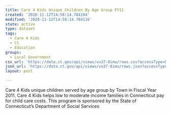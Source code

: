 ```yaml
---
title: Care 4 Kids Unique Children By Age Group FY11
created: '2020-11-12T14:58:14.784104'
modified: '2020-11-12T14:58:14.784116'
state: active
type: dataset
tags:
  - Care 4 Kids
  - Ct
  - Education
groups:
  - Local Government
csv_url: 'https://data.ct.gov/api/views/vu37-8imu/rows.csv?accessType=DOWNLOAD'
json_url: 'https://data.ct.gov/api/views/vu37-8imu/rows.json?accessType=DOWNLOAD'
layout: post

---
```

Care 4 Kids unique children served by age group by Town in Fiscal Year 2011. Care 4 Kids helps low to moderate income families in Connecticut pay for child care costs. This program is sponsored by the State of Connecticut’s Department of Social Services
